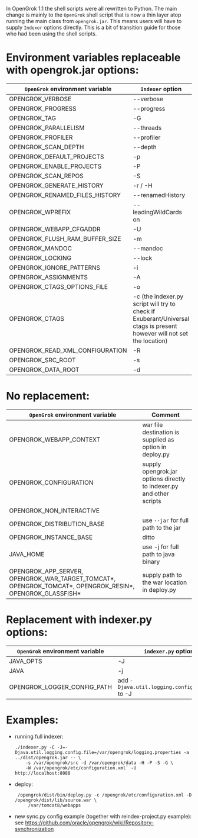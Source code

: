 In OpenGrok 1.1 the shell scripts were all rewritten to Python. The main change is mainly to the `OpenGrok` shell script that is now a thin layer atop running the main class from `opengrok.jar`. This means users will have to supply `Indexer` options directly. This is a bit of transition guide for those who had been using the shell scripts.

# Environment variables replaceable with opengrok.jar options:

| `OpenGrok` environment variable | `Indexer` option |
| ----- | ---- |
OPENGROK_VERBOSE | --verbose
OPENGROK_PROGRESS | --progress
OPENGROK_TAG | -G
OPENGROK_PARALLELISM | --threads
OPENGROK_PROFILER | --profiler
OPENGROK_SCAN_DEPTH | --depth
OPENGROK_DEFAULT_PROJECTS | -p
OPENGROK_ENABLE_PROJECTS | -P
OPENGROK_SCAN_REPOS | -S
OPENGROK_GENERATE_HISTORY | -r / -H
OPENGROK_RENAMED_FILES_HISTORY | --renamedHistory
OPENGROK_WPREFIX | --leadingWildCards on
OPENGROK_WEBAPP_CFGADDR | -U
OPENGROK_FLUSH_RAM_BUFFER_SIZE | -m
OPENGROK_MANDOC | --mandoc
OPENGROK_LOCKING | --lock
OPENGROK_IGNORE_PATTERNS | -i
OPENGROK_ASSIGNMENTS | -A
OPENGROK_CTAGS_OPTIONS_FILE | -o
OPENGROK_CTAGS | -c (the indexer.py script will try to check if Exuberant/Universal ctags is present however will not set the location)
OPENGROK_READ_XML_CONFIGURATION | -R
OPENGROK_SRC_ROOT | -s
OPENGROK_DATA_ROOT | -d

# No replacement:

| `OpenGrok` environment variable | Comment |
| ----- | ---- |
OPENGROK_WEBAPP_CONTEXT | war file destination is supplied as option in deploy.py
OPENGROK_CONFIGURATION | supply opengrok.jar options directly to indexer.py and other scripts
OPENGROK_NON_INTERACTIVE | 
OPENGROK_DISTRIBUTION_BASE | use `--jar` for full path to the jar
OPENGROK_INSTANCE_BASE | ditto
JAVA_HOME | use -j for full path to java binary
OPENGROK_APP_SERVER, OPENGROK_WAR_TARGET_TOMCAT*, OPENGROK_TOMCAT*, OPENGROK_RESIN*, OPENGROK_GLASSFISH* | supply path to the war location in deploy.py

# Replacement with indexer.py options:

| `OpenGrok` environment variable | `indexer.py` option |
| ----- | ---- |
JAVA_OPTS | -J
JAVA | -j
OPENGROK_LOGGER_CONFIG_PATH | add `-Djava.util.logging.config.file=...` to -J

# Examples:

- running full indexer:
  ```
  ./indexer.py -C -J=-Djava.util.logging.config.file=/var/opengrok/logging.properties -a ../dist/opengrok.jar -- \
      -s /var/opengrok/src -d /var/opengrok/data -H -P -S -G \
      -W /var/opengrok/etc/configuration.xml` -U http://localhost:8080
  ```
- deploy:
  ```
   /opengrok/dist/bin/deploy.py -c /opengrok/etc/configuration.xml -D /opengrok/dist/lib/source.war \
       /var/tomcat8/webapps
  ```
- new sync.py config example (together with reindex-project.py example): see https://github.com/oracle/opengrok/wiki/Repository-synchronization
